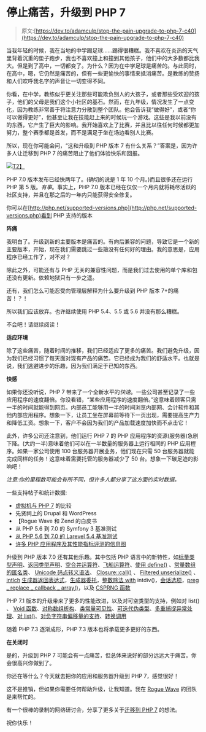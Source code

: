 # 停止痛苦，升级到 PHP 7

> 原文:[https://dev.to/adamculp/stop-the-pain-upgrade-to-php-7-c40](https://dev.to/adamculp/stop-the-pain-upgrade-to-php-7-c40)

当我年轻的时候，我在当地的中学踢足球……踢得很糟糕。我不喜欢在炎热的天气里背着沉重的垫子跑步，我也不喜欢撞上和撞到其他孩子，他们中的大多数都比我大。但是到了高中，一切都变了。为什么？因为在中学足球是痛苦的。与此同时，在高中，嗯，它仍然是痛苦的，但有一些更愉快的事情来抵消痛苦。是教练的赞扬和人们欢呼我名字的声音让一切变得不同。

你看，在中学，教练似乎更关注那些可能欺负别人的大孩子，或者那些受欢迎的孩子，他们的父母是我们这个小社区的基石。然而，在九年级，情况发生了一点变化，因为教练非常善于将注意力分散到整个团队。他会告诉我“做得好”，或者“你可以做得更好”，他甚至让我在技能赶上来的时候玩一个游戏。这些是我以前没有的东西，它产生了巨大的影响。我开始喜欢上了比赛，并且比以往任何时候都更加努力，整个赛季都是首发，而不是满足于坐在场边看别人比赛。

所以，现在你可能会问，“这和升级到 PHP 版本 7 有什么关系？”答案是，因为许多人让迁移到 PHP 7 的痛苦阻止了他们体验快乐和回报。

[![](../Images/1c6283b76a113ae6bc4a0f220dfa844b.png)T2】](http://www.geekyboy.com/wp-content/uploads/2017/10/php7-elroubio.jpg)

PHP 7.0 版本发布已经快两年了。(确切的说是 1 年 10 个月。)而且很多还在运行 PHP 第 5 版。*有事*。事实上，PHP 7.0 版本已经在仅仅一个月内就将耗尽活跃的社区支持，并且在那之后的一年内只能获得安全修复。

你可以在[http://php.net/supported-versions.php](http://php.net/supported-versions.php)看到 PHP 支持的版本

**阵痛**

我明白了。升级到新的主要版本是痛苦的。有向后兼容的问题，导致它是一个新的主要版本，开始，现在我们需要跳过一些箍没有任何好的理由。我的意思是，应用程序已经工作了，对不对？

除此之外，可能还有与 PHP 无关的兼容性问题，而是我们过去使用的单个库和包还没有更新。依赖地狱只有一步之遥。

还有，我们怎么可能忍受向管理层解释为什么要升级到 PHP 版本 7+的痛苦！？！

所以我们应该放弃。也许继续使用 PHP 5.4、5.5 或 5.6 并没有那么糟糕。

不会吧！请继续阅读！

**适应环境**

除了这些痛苦，随着时间的推移，我们已经适应了更多的痛苦。我们避免升级，因为我们已经习惯了每天面对现有产品的痛苦。它已经成为我们的舒适水平。也就是说，我们逃避进步的乐趣，因为我们满足于已知的东西。

**快感**

如果你还没听说，PHP 7 带来了一个全新水平的*快速*。一些公司甚至记录了一些应用程序的速度翻倍。你没看错，“某些应用程序的速度翻倍。”这意味着顾客只需一半的时间就能得到网页。内部员工能够用一半的时间浏览内部网、会计软件和其他内部应用程序。想象一下，让员工坐在屏幕前等待下一页出现，需要提高生产力和降低工资。想象一下，客户不会因为我们的产品加载速度加快而不点击它！

此外，许多公司还注意到，他们运行 PHP 7 的 PHP 应用程序的资源(服务器)急剧下降。(大约一半)意味着他们可以在一半数量的服务器上运行相同的 PHP 应用程序。如果一家公司使用 100 台服务器开展业务，他们现在只需 50 台服务器就能完成同样的任务！这意味着需要托管的服务器减少了 50 台。想象一下碳足迹的影响吧！

*注意:你的里程数可能会有所不同，但许多人都分享了这方面的实时数据。*

一些支持帖子和统计数据:

*   [虚拟机与 PHP 7](https://kinsta.com/blog/hhvm-vs-php-7/) 的比较
*   先贤祠上的 Drupal 和 WordPress
*   【Rogue Wave 和 Zend 的白皮书
*   从 PHP 5.6 到 7.0 的 Symfony 3 基准测试
*   [从 PHP 5.6 到 7.0 的 Larevel 5.4 基准测试](https://dzone.com/articles/php-56-vs-php-7-performance-benchmarks-with-larave)
*   [许多 PHP 应用程序及其性能指标评测的信息图](http://www.zend.com/en/resources/php7_infographic)

升级到 PHP 版本 7.0 还有其他乐趣。其中包括 PHP 语言中的新特性，如[标量类型声明](http://php.net/manual/en/migration70.new-features.php#migration70.new-features.scalar-type-declarations)、[返回类型声明](http://php.net/manual/en/migration70.new-features.php#migration70.new-features.return-type-declarations)、[空合并运算符](http://php.net/manual/en/migration70.new-features.php#migration70.new-features.null-coalesce-op)、[飞船运算符](http://php.net/manual/en/migration70.new-features.php#migration70.new-features.spaceship-op)、[使用 define()](http://php.net/manual/en/migration70.new-features.php#migration70.new-features.define-array) 、[常量数组的匿名类](http://php.net/manual/en/migration70.new-features.php#migration70.new-features.anonymous-classes)、 [Unicode 码点转义语法](http://php.net/manual/en/migration70.new-features.php#migration70.new-features.unicode-codepoint-escape-syntax)、 [Closure::call()](http://php.net/manual/en/migration70.new-features.php#migration70.new-features.closure-call-method) 、 [Filtered unserialize()](http://php.net/manual/en/migration70.new-features.php#migration70.new-features.filtered-unserialize) 、[intlch](http://php.net/manual/en/migration70.new-features.php#migration70.new-features.intlchar) [生成器返回表达式](http://php.net/manual/en/migration70.new-features.php#migration70.new-features.generator-return-expressions)，[生成器委托](http://php.net/manual/en/migration70.new-features.php#migration70.new-features.generator-delegation)，[整数除法 with](http://php.net/manual/en/migration70.new-features.php#migration70.new-features.intdiv) intdiv()，[会话选项](http://php.net/manual/en/migration70.new-features.php#migration70.new-features.session-options)，[preg _ replace _ callback _ array()](http://php.net/manual/en/migration70.new-features.php#migration70.new-features.preg-repace-callback-array-function)，以及 [CSPRNG 函数](http://php.net/manual/en/migration70.new-features.php#migration70.new-features.csprng-functions)

PHP 7.1 版本的升级带来了更多的性能改进，以及对可空类型的支持，例如对 list() 、 [Void 函数](http://php.net/manual/en/migration71.new-features.php#migration71.new-features.void-functions)、[对称数组析构](http://php.net/manual/en/migration71.new-features.php#migration71.new-features.symmetric-array-destructuring)、[类常量可见性](http://php.net/manual/en/migration71.new-features.php#migration71.new-features.class-constant-visibility)、[可迭代伪类型](http://php.net/manual/en/migration71.new-features.php#migration71.new-features.iterable-pseudo-type)、[多重捕捉异常处理](http://php.net/manual/en/migration71.new-features.php#migration71.new-features.mulit-catch-exception-handling)、[对 list()](http://php.net/manual/en/migration71.new-features.php#migration71.new-features.support-for-keys-in-list)、[对负字符串偏移量的支持](http://php.net/manual/en/migration71.new-features.php#migration71.new-features.support-for-negative-string-offsets)、[转换调用](http://php.net/manual/en/migration71.new-features.php#migration71.new-features.convert-callables-to-closures)

随着 PHP 7.3 逐渐成形，PHP 7.3 版本也将承载更多更好的东西。

**在关闭时**

是的，升级到 PHP 7 可能会有一点痛苦，但总体来说好的部分远远大于痛苦。你会很高兴你做到了。

你还在等什么？今天就去把你的应用和服务器升级到 PHP 7，感觉很好！

这不是推销，但如果你需要任何帮助升级，让我知道。我在 [Rogue Wave](http://www.zend.com/en/services/application-audit-and-migration) 的团队是来帮忙的。

有一个很棒的录制的网络研讨会，分享了更多关于[迁移到 PHP 7](http://blog.zend.com/2017/09/14/webinar-recap-avoiding-php-migration-hiccups/) 的想法。

祝你快乐！